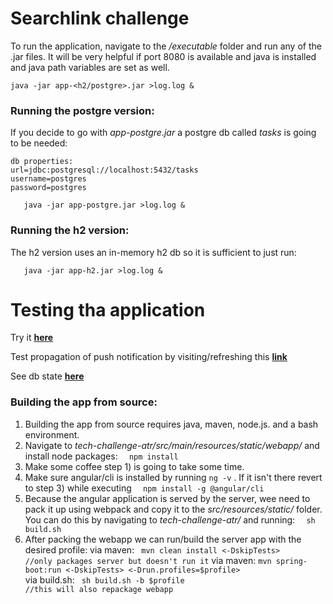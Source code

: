 # Searchlink challenge

To run the application, navigate to the */executable* folder and run any of the .jar files.
It will be very helpful if port 8080 is available and java is installed and java path variables are set as well.

`
	java -jar app-<h2/postgre>.jar >log.log &
`

### Running the postgre version:

If you decide to go with *app-postgre.jar* a postgre db called *tasks* is going to be needed:


	db properties: 
	url=jdbc:postgresql://localhost:5432/tasks 
	username=postgres 
	password=postgres      
	
`	java -jar app-postgre.jar >log.log &`


### Running the h2 version:

The h2 version uses an in-memory h2 db so it is sufficient to just run:

`	java -jar app-h2.jar >log.log &`

# Testing tha application

Try it  [**here**](http://localhost:8080)

Test propagation of push notification by visiting/refreshing this [**link**](http://localhost:8080/tasks/debug/createRandom)

See db state [**here**](http://localhost:8080/tasks/debug/all)



### Building the app from source:

1. Building the app from source requires java, maven, node.js. and a bash environment.
2. Navigate to *tech-challenge-atr/src/main/resources/static/webapp/* and install node packages:
`	npm install `
3. Make some coffee  step 1) is going to take some time.
4. Make sure angular/cli is installed by running ` ng -v ` . If it isn't there revert to step 3) while executing
`	npm install -g @angular/cli `
6. Because the angular application is served by the server, wee need to pack it up using webpack and copy it to the *src/resources/static/* folder.
You can do this by navigating to *tech-challenge-atr/* and running:
`	sh build.sh `
7. After packing the webapp we can run/build the server app with the desired profile:
via maven:	  ` mvn clean install <-DskipTests> 							     //only packages server but doesn't run it`
via maven:    `	mvn spring-boot:run <-DskipTests> <-Drun.profiles=$profile> 										`
via build.sh: `  sh build.sh -b $profile 										 //this will also repackage webapp `